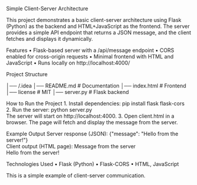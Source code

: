 Simple Client-Server Architecture

This project demonstrates a basic client-server architecture using Flask (Python) as the backend and HTML+JavaScript as the frontend. The server provides a simple API endpoint that returns a JSON message, and the client fetches and displays it dynamically.

Features
	•	Flask-based server with a /api/message endpoint
	•	CORS enabled for cross-origin requests
	•	Minimal frontend with HTML and JavaScript
	•	Runs locally on http://localhost:4000/

Project Structure

│── /.idea
│── README.md       # Documentation
│── index.html      # Frontend  
│── license         # MIT
│── server.py       # Flask backend

How to Run the Project
	1.	Install dependencies:
 pip install flask flask-cors  
 	2.	Run the server:
  python server.py  
  The server will start on http://localhost:4000.
	3.	Open client.html in a browser. The page will fetch and display the message from the server.

Example Output
Server response (JSON):
{"message": "Hello from the server!"}  
Client output (HTML page):
Message from the server  
Hello from the server!  

Technologies Used
	•	Flask (Python)
	•	Flask-CORS
	•	HTML, JavaScript

This is a simple example of client-server communication.
